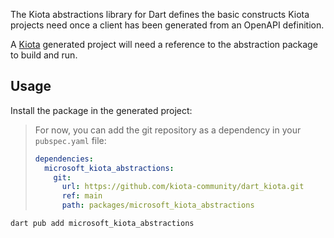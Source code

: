 The Kiota abstractions library for Dart defines the basic constructs Kiota projects need once
a client has been generated from an OpenAPI definition.

A [Kiota](https://github.com/microsoft/kiota) generated project will need a reference to the
abstraction package to build and run.

## Usage

Install the package in the generated project:

> For now, you can add the git repository as a dependency in your `pubspec.yaml` file:
>
> ```yaml
> dependencies:
>   microsoft_kiota_abstractions:
>     git:
>       url: https://github.com/kiota-community/dart_kiota.git
>       ref: main
>       path: packages/microsoft_kiota_abstractions
> ```

```bash
dart pub add microsoft_kiota_abstractions
```
